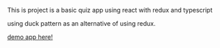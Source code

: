 This is project is a basic quiz app using react with redux and typescript

using duck pattern as an alternative of using redux.



[demo app here!](https://friendly-mccarthy-a60401.netlify.app/)